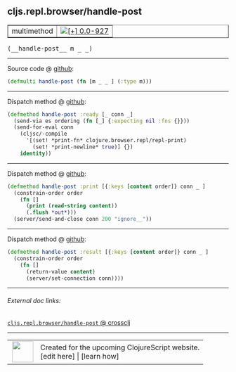 ## cljs.repl.browser/handle-post



 <table border="1">
<tr>
<td>multimethod</td>
<td><a href="https://github.com/cljsinfo/cljs-api-docs/tree/0.0-927"><img valign="middle" alt="[+] 0.0-927" title="Added in 0.0-927" src="https://img.shields.io/badge/+-0.0--927-lightgrey.svg"></a> </td>
</tr>
</table>


 <samp>
(__handle-post__ m _ _)<br>
</samp>

---







Source code @ [github](https://github.com/clojure/clojurescript/blob/r3178/src/clj/cljs/repl/browser.clj#L116):

```clj
(defmulti handle-post (fn [m _ _ ] (:type m)))
```

<!--
Repo - tag - source tree - lines:

 <pre>
clojurescript @ r3178
└── src
    └── clj
        └── cljs
            └── repl
                └── <ins>[browser.clj:116](https://github.com/clojure/clojurescript/blob/r3178/src/clj/cljs/repl/browser.clj#L116)</ins>
</pre>

-->

---

Dispatch method @ [github](https://github.com/clojure/clojurescript/blob/r3178/src/clj/cljs/repl/browser.clj#L120-L126):

```clj
(defmethod handle-post :ready [_ conn _]
  (send-via es ordering (fn [_] {:expecting nil :fns {}}))
  (send-for-eval conn
    (cljsc/-compile
      '[(set! *print-fn* clojure.browser.repl/repl-print)
        (set! *print-newline* true)] {})
    identity))
```

<!--
Repo - tag - source tree - lines:

 <pre>
clojurescript @ r3178
└── src
    └── clj
        └── cljs
            └── repl
                └── <ins>[browser.clj:120-126](https://github.com/clojure/clojurescript/blob/r3178/src/clj/cljs/repl/browser.clj#L120-L126)</ins>
</pre>
-->

---
Dispatch method @ [github](https://github.com/clojure/clojurescript/blob/r3178/src/clj/cljs/repl/browser.clj#L147-L152):

```clj
(defmethod handle-post :print [{:keys [content order]} conn _ ]
  (constrain-order order
    (fn []
      (print (read-string content))
      (.flush *out*)))
  (server/send-and-close conn 200 "ignore__"))
```

<!--
Repo - tag - source tree - lines:

 <pre>
clojurescript @ r3178
└── src
    └── clj
        └── cljs
            └── repl
                └── <ins>[browser.clj:147-152](https://github.com/clojure/clojurescript/blob/r3178/src/clj/cljs/repl/browser.clj#L147-L152)</ins>
</pre>
-->

---
Dispatch method @ [github](https://github.com/clojure/clojurescript/blob/r3178/src/clj/cljs/repl/browser.clj#L154-L158):

```clj
(defmethod handle-post :result [{:keys [content order]} conn _ ]
  (constrain-order order
    (fn []
      (return-value content)
      (server/set-connection conn))))
```

<!--
Repo - tag - source tree - lines:

 <pre>
clojurescript @ r3178
└── src
    └── clj
        └── cljs
            └── repl
                └── <ins>[browser.clj:154-158](https://github.com/clojure/clojurescript/blob/r3178/src/clj/cljs/repl/browser.clj#L154-L158)</ins>
</pre>
-->

---


###### External doc links:

[`cljs.repl.browser/handle-post` @ crossclj](http://crossclj.info/fun/cljs.repl.browser/handle-post.html)<br>

---

 <table>
<tr><td>
<img valign="middle" align="right" width="48px" src="http://i.imgur.com/Hi20huC.png">
</td><td>
Created for the upcoming ClojureScript website.<br>
[edit here] | [learn how]
</td></tr></table>

[edit here]:https://github.com/cljsinfo/cljs-api-docs/blob/master/cljsdoc/cljs.repl.browser_handle-post.cljsdoc
[learn how]:https://github.com/cljsinfo/cljs-api-docs/wiki/cljsdoc-files

<!--

This information was too distracting to show to readers, but I'll leave it
commented here since it is helpful to:

- pretty-print the data used to generate this document
- and show how to retrieve that data



The API data for this symbol:

```clj
{:ns "cljs.repl.browser",
 :name "handle-post",
 :signature ["[m _ _]"],
 :history [["+" "0.0-927"]],
 :type "multimethod",
 :full-name-encode "cljs.repl.browser_handle-post",
 :source {:code "(defmulti handle-post (fn [m _ _ ] (:type m)))",
          :title "Source code",
          :repo "clojurescript",
          :tag "r3178",
          :filename "src/clj/cljs/repl/browser.clj",
          :lines [116]},
 :extra-sources ({:code "(defmethod handle-post :ready [_ conn _]\n  (send-via es ordering (fn [_] {:expecting nil :fns {}}))\n  (send-for-eval conn\n    (cljsc/-compile\n      '[(set! *print-fn* clojure.browser.repl/repl-print)\n        (set! *print-newline* true)] {})\n    identity))",
                  :title "Dispatch method",
                  :repo "clojurescript",
                  :tag "r3178",
                  :filename "src/clj/cljs/repl/browser.clj",
                  :lines [120 126]}
                 {:code "(defmethod handle-post :print [{:keys [content order]} conn _ ]\n  (constrain-order order\n    (fn []\n      (print (read-string content))\n      (.flush *out*)))\n  (server/send-and-close conn 200 \"ignore__\"))",
                  :title "Dispatch method",
                  :repo "clojurescript",
                  :tag "r3178",
                  :filename "src/clj/cljs/repl/browser.clj",
                  :lines [147 152]}
                 {:code "(defmethod handle-post :result [{:keys [content order]} conn _ ]\n  (constrain-order order\n    (fn []\n      (return-value content)\n      (server/set-connection conn))))",
                  :title "Dispatch method",
                  :repo "clojurescript",
                  :tag "r3178",
                  :filename "src/clj/cljs/repl/browser.clj",
                  :lines [154 158]}),
 :full-name "cljs.repl.browser/handle-post"}

```

Retrieve the API data for this symbol:

```clj
;; from Clojure REPL
(require '[clojure.edn :as edn])
(-> (slurp "https://raw.githubusercontent.com/cljsinfo/cljs-api-docs/catalog/cljs-api.edn")
    (edn/read-string)
    (get-in [:symbols "cljs.repl.browser/handle-post"]))
```

-->
